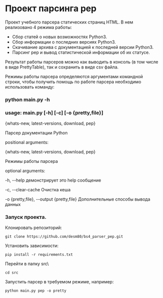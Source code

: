# Проект парсинга pep
Проект учебного парсера статических страниц HTML. В нем реализовано 4 режима 
работы:
* Сбор статей о новых возможностях Python3.
* Сбор информации о последних версиях Python3.
* Скачивание архива с документацией к последней версии Python3.
* Парсинг pep и вывод статистической информации об их статусе.

Результат работы парсеров можно как выводить в консоль (в том числе в виде 
PrettyTable), так и сохранить в виде csv файла.

Режимы работы парсера определяются аргументами командной строки, чтобы 
получить помощь по работе парсера необходимо использовать команду: 

### python main.py -h


### usage: main.py [-h] [-c] [-o {pretty,file}]

{whats-new, latest-versions, download, pep}

Парсер документации Python

positional arguments:

{whats-new, latest-versions, download, pep}

Режимы работы парсера

optional arguments:

  -h, --help            демонстрирует это help сообщение

  -c, --clear-cache     Очистка кеша

  -o {pretty,file}, --output {pretty,file}
                        Дополнительные способы вывода данных

### Запуск проекта.
Клонировать репозиторий:

```
git clone https://github.com/desm80/bs4_parser_pep.git
```

Установить зависимости:
```
pip install -r requirements.txt
``` 

Перейти в папку src\
```
cd src
```

Запустить парсер в требуемом режиме, например:
```
python main.py pep -o pretty 
```

